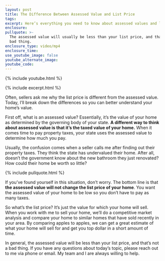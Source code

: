 ```yaml
---
layout: post
title: The Difference Between Assessed Value and List Price
tags:
excerpt: Here’s everything you need to know about assessed values and list prices.
enclosure:
pullquote: >-
  The assessed value will usually be less than your list price, and that’s not a
  bad thing.
enclosure_type: video/mp4
enclosure_time:
use_youtube_image: false
youtube_alternate_image:
youtube_code:
---
```

{% include youtube.html %}

{% include excerpt.html %}

Often, sellers ask me why the list price is different from the assessed value. Today, I’ll break down the differences so you can better understand your home’s value.&nbsp;

First off, what is an assessed value? Essentially, it’s the value of your home as determined by the governing body of your state. **A different way to think about assessed value is that it’s the taxed value of your home.** When it comes time to pay property taxes, your state uses the assessed value to determine how much you pay.&nbsp;

Usually, the confusion comes when a seller calls me after finding out their property taxes. They think the state has undervalued their home. After all, doesn’t the government know about the new bathroom they just renovated? How could their home be worth so little?

{% include pullquote.html %}

If you’ve found yourself in this situation, don’t worry. The bottom line is that **the assessed value will not change the list price of your home**. You want the assessed value of your home to be low so you don’t have to pay as many taxes.&nbsp;

So what’s the list price? It’s just the value for which your home will sell. When you work with me to sell your home, we’ll do a competitive market analysis and compare your home to similar homes that have sold recently in your area. By comparing apples to apples, we can get a great estimate of what your home will sell for and get you top dollar in a short amount of time.&nbsp;

In general, the assessed value will be less than your list price, and that’s not a bad thing. If you have any questions about today’s topic, please reach out to me via phone or email. My team and I are always willing to help.&nbsp;
